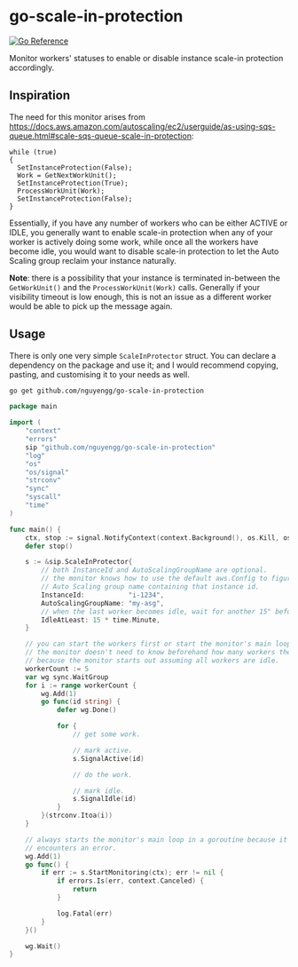 # go-scale-in-protection

[![Go Reference](https://pkg.go.dev/badge/github.com/nguyengg/go-scale-in-protection.svg)](https://pkg.go.dev/github.com/nguyengg/go-scale-in-protection)

Monitor workers' statuses to enable or disable instance scale-in protection accordingly.

## Inspiration

The need for this monitor arises
from https://docs.aws.amazon.com/autoscaling/ec2/userguide/as-using-sqs-queue.html#scale-sqs-queue-scale-in-protection:

```
while (true)
{
  SetInstanceProtection(False);
  Work = GetNextWorkUnit();
  SetInstanceProtection(True);
  ProcessWorkUnit(Work);
  SetInstanceProtection(False);
}
```

Essentially, if you have any number of workers who can be either ACTIVE or IDLE, you generally want to enable scale-in
protection when any of your worker is actively doing some work, while once all the workers have become idle, you would
want to disable scale-in protection to let the Auto Scaling group reclaim your instance naturally.

**Note**: there is a possibility that your instance is terminated in-between the `GetWorkUnit()` and the
`ProcessWorkUnit(Work)` calls. Generally if your visibility timeout is low enough, this is not an issue as a different
worker would be able to pick up the message again.

## Usage

There is only one very simple `ScaleInProtector` struct. You can declare a dependency on the package and use it; and I
would recommend copying, pasting, and customising it to your needs as well.

```bash
go get github.com/nguyengg/go-scale-in-protection
```

```go
package main

import (
	"context"
	"errors"
	sip "github.com/nguyengg/go-scale-in-protection"
	"log"
	"os"
	"os/signal"
	"strconv"
	"sync"
	"syscall"
	"time"
)

func main() {
	ctx, stop := signal.NotifyContext(context.Background(), os.Kill, os.Interrupt, syscall.SIGTERM)
	defer stop()

	s := &sip.ScaleInProtector{
		// both InstanceId and AutoScalingGroupName are optional.
		// the monitor knows how to use the default aws.Config to figure out its own instance Id (via IMDSv2) and the
		// Auto Scaling group name containing that instance id.
		InstanceId:           "i-1234",
		AutoScalingGroupName: "my-asg",
		// when the last worker becomes idle, wait for another 15" before marking the instance as safe to terminate.
		IdleAtLeast: 15 * time.Minute,
	}

	// you can start the workers first or start the monitor's main loop first, either works.
	// the monitor doesn't need to know beforehand how many workers there are but you should signal active at least once
	// because the monitor starts out assuming all workers are idle.
	workerCount := 5
	var wg sync.WaitGroup
	for i := range workerCount {
		wg.Add(1)
		go func(id string) {
			defer wg.Done()

			for {
				// get some work.

				// mark active.
				s.SignalActive(id)

				// do the work.

				// mark idle.
				s.SignalIdle(id)
			}
		}(strconv.Itoa(i))
	}

	// always starts the monitor's main loop in a goroutine because it doesn't return until context is cancelled or it
	// encounters an error.
	wg.Add(1)
	go func() {
		if err := s.StartMonitoring(ctx); err != nil {
			if errors.Is(err, context.Canceled) {
				return
			}

			log.Fatal(err)
		}
	}()

	wg.Wait()
}
```
